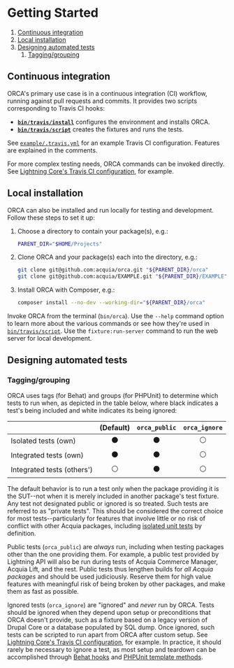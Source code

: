 # Getting Started

1. [Continuous integration](#continuous-integration)
1. [Local installation](#local-installation)
1. [Designing automated tests](#designing-automated-tests)
    1. [Tagging/grouping](#tagginggrouping)

## Continuous integration

ORCA's primary use case is in a continuous integration (CI) workflow, running against pull requests and commits. It provides two scripts corresponding to Travis CI hooks:

* **[`bin/travis/install`](../bin/travis/install)** configures the environment and installs ORCA.
* **[`bin/travis/script`](../bin/travis/script)** creates the fixtures and runs the tests.

See [`example/.travis.yml`](../example/.travis.yml) for an example Travis CI configuration. Features are explained in the comments.

For more complex testing needs, ORCA commands can be invoked directly. See [Lightning Core's Travis CI configuration](https://github.com/acquia/lightning-core/blob/8.x-3.x/.travis.yml), for example.

## Local installation

ORCA can also be installed and run locally for testing and development. Follow these steps to set it up:

1. Choose a directory to contain your package(s), e.g.:

    ```bash
    PARENT_DIR="$HOME/Projects"
    ```

1. Clone ORCA and your package(s) each into the directory, e.g.:

    ```bash
    git clone git@github.com:acquia/orca.git "${PARENT_DIR}/orca"
    git clone git@github.com:acquia/EXAMPLE.git "${PARENT_DIR}/EXAMPLE"
    ```

1. Install ORCA with Composer, e.g.:

    ```bash
    composer install --no-dev --working-dir="${PARENT_DIR}/orca"
    ```

Invoke ORCA from the terminal (`bin/orca`). Use the `--help` command option to learn more about the various commands or see how they're used in [`bin/travis/script`](../bin/travis/script). Use the `fixture:run-server` command to run the web server for local development.

## Designing automated tests

### Tagging/grouping

ORCA uses tags (for Behat) and groups (for PHPUnit) to determine which tests to run when, as depicted in the table below, where black indicates a test's being included and white indicates its being ignored:

| | (Default) | `orca_public` | `orca_ignore` |
| --- | :---: | :---: | :---: |
| Isolated tests (own) | :black_circle: | :black_circle: | :white_circle: |
| Integrated tests (own) | :black_circle: | :black_circle: | :white_circle: |
| Integrated tests (others') | :white_circle: | :black_circle: | :white_circle: |

The default behavior is to run a test only when the package providing it is the SUT--not when it is merely included in another package's test fixture. Any test not designated public or ignored is so treated. Such tests are referred to as "private tests". This should be considered the correct choice for most tests--particularly for features that involve little or no risk of conflict with other Acquia packages, including [isolated unit tests](http://wiki.c2.com/?UnitTestIsolation) by definition.

Public tests (`orca_public`) are _always_ run, including when testing packages other than the one providing them. For example, a public test provided by Lightning API will also be run during tests of Acquia Commerce Manager, Acquia Lift, and the rest. Public tests thus lengthen builds for _all Acquia packages_ and should be used judiciously. Reserve them for high value features with meaningful risk of being broken by other packages, and make them as fast as possible.

Ignored tests (`orca_ignore`) are "ignored" and _never_ run by ORCA. Tests should be ignored when they depend upon setup or preconditions that ORCA doesn't provide, such as a fixture based on a legacy version of Drupal Core or a database populated by SQL dump. Once ignored, such tests can be scripted to run apart from ORCA after custom setup. See [Lightning Core's Travis CI configuration](https://github.com/acquia/lightning-core/blob/8.x-3.x/.travis.yml), for example. In practice, it should rarely be necessary to ignore a test, as most setup and teardown can be accomplished through [Behat hooks](http://behat.org/en/latest/user_guide/context/hooks.html) and [PHPUnit template methods](https://phpunit.de/manual/6.5/en/fixtures.html).
